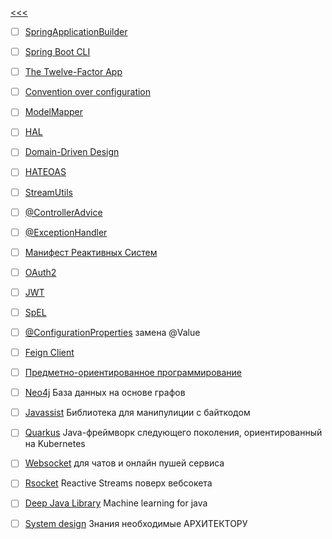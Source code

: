[<<<](https://github.com/demotivirus/main)  
- [ ] [SpringApplicationBuilder](https://www.google.com/search?q=SpringApplicationBuilder)  
- [ ] [Spring Boot CLI](https://www.google.com/search?q=Spring+Boot+CLI)  
- [ ] [The Twelve-Factor App](https://www.google.com/search?q=12+%D1%84%D0%B0%D0%BA%D1%82%D0%BE%D1%80%D0%BE%D0%B2)  
- [ ] [Convention over configuration](https://www.google.com/search?q=convention+over+configuration)  
- [ ] [ModelMapper](https://www.google.com/search?q=ModelMapper+Spring)  
- [ ] [HAL](https://www.google.com/search?q=HAL)  
- [ ] [Domain-Driven Design](https://www.google.com/search?q=Domain-Driven+Design)  
- [ ] [HATEOAS](https://www.google.com/search?q=HATEOAS)  
- [ ] [StreamUtils](https://www.google.com/search?q=StreamUtils)  
- [ ] [@ControllerAdvice](https://www.google.com/search?q=%40ControllerAdvice)  
- [ ] [@ExceptionHandler](https://www.google.com/search?q=%40ExceptionHandler)  
- [ ] [Манифест Реактивных Систем](https://www.reactivemanifesto.org/ru)  
- [ ] [OAuth2](https://www.google.com/search?q=OAuth2)  
- [ ] [JWT](https://www.google.com/search?q=jwt&oq=jwt)  
- [ ] [SpEL](https://www.google.com/search?q=spel)  
- [ ] [@ConfigurationProperties](https://www.google.com/search?q=ConfigurationProperties) замена @Value  
- [ ] [Feign Client](https://www.google.com/search?q=feign+client)  
- [ ] [Предметно-ориентированное программирование](https://www.google.com/search?q=%D0%BF%D1%80%D0%B5%D0%B4%D0%BC%D0%B5%D1%82%D0%BD%D0%BE-%D0%BE%D1%80%D0%B8%D0%B5%D0%BD%D1%82%D0%B8%D1%80%D0%BE%D0%B2%D0%B0%D0%BD%D0%BD%D0%BE%D0%B5+%D0%BF%D1%80%D0%BE%D0%B5%D0%BA%D1%82%D0%B8%D1%80%D0%BE%D0%B2%D0%B0%D0%BD%D0%B8%D0%B5)  
- [ ] [Neo4j](https://www.google.com/search?q=Neo4j+%2B+spring) База данных на основе графов  
- [ ] [Javassist](https://www.google.com/search?q=Javassist) Библиотека для манипулиции с байткодом  
- [ ] [Quarkus](https://www.google.com/search?q=Quarkus) Java-фреймворк следующего поколения, ориентированный на Kubernetes  
- [ ] [Websocket](https://www.google.com/search?q=websocket+%2B+spring) для чатов и онлайн пушей сервиса  
- [ ] [Rsocket](https://www.google.com/search?q=rsocket+%2B+spring) Reactive Streams поверх вебсокета  
- [ ] [Deep Java Library](https://www.google.com/search?q=Deep+Java+Library) Maсhine learning for java  
- [ ] [System design](https://www.google.com/search?q=system+design) Знания необходимые АРХИТЕКТОРУ  


